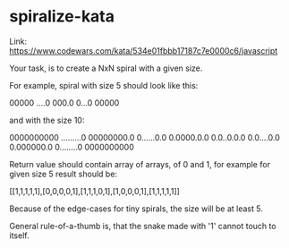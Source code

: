 # spiralize-kata

Link: https://www.codewars.com/kata/534e01fbbb17187c7e0000c6/javascript

Your task, is to create a NxN spiral with a given size.

For example, spiral with size 5 should look like this:

00000
....0
000.0
0...0
00000

and with the size 10:

0000000000
.........0
00000000.0
0......0.0
0.0000.0.0
0.0..0.0.0
0.0....0.0
0.000000.0
0........0
0000000000

Return value should contain array of arrays, of 0 and 1, for example for given size 5 result should be:

[[1,1,1,1,1],[0,0,0,0,1],[1,1,1,0,1],[1,0,0,0,1],[1,1,1,1,1]]

Because of the edge-cases for tiny spirals, the size will be at least 5.

General rule-of-a-thumb is, that the snake made with '1' cannot touch to itself.
